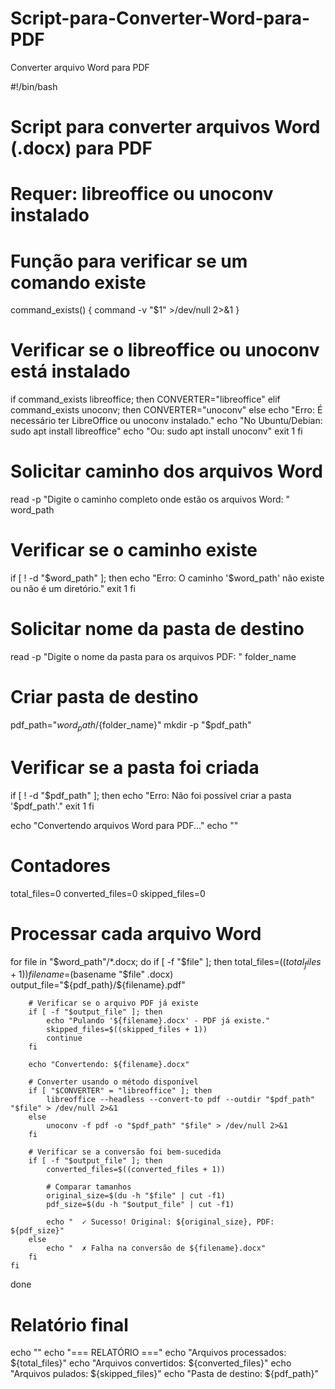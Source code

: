 # Script-para-Converter-Word-para-PDF
Converter arquivo Word para PDF

#!/bin/bash

# Script para converter arquivos Word (.docx) para PDF
# Requer: libreoffice ou unoconv instalado

# Função para verificar se um comando existe
command_exists() {
    command -v "$1" >/dev/null 2>&1
}

# Verificar se o libreoffice ou unoconv está instalado
if command_exists libreoffice; then
    CONVERTER="libreoffice"
elif command_exists unoconv; then
    CONVERTER="unoconv"
else
    echo "Erro: É necessário ter LibreOffice ou unoconv instalado."
    echo "No Ubuntu/Debian: sudo apt install libreoffice"
    echo "Ou: sudo apt install unoconv"
    exit 1
fi

# Solicitar caminho dos arquivos Word
read -p "Digite o caminho completo onde estão os arquivos Word: " word_path

# Verificar se o caminho existe
if [ ! -d "$word_path" ]; then
    echo "Erro: O caminho '$word_path' não existe ou não é um diretório."
    exit 1
fi

# Solicitar nome da pasta de destino
read -p "Digite o nome da pasta para os arquivos PDF: " folder_name

# Criar pasta de destino
pdf_path="${word_path}/${folder_name}"
mkdir -p "$pdf_path"

# Verificar se a pasta foi criada
if [ ! -d "$pdf_path" ]; then
    echo "Erro: Não foi possível criar a pasta '$pdf_path'."
    exit 1
fi

echo "Convertendo arquivos Word para PDF..."
echo ""

# Contadores
total_files=0
converted_files=0
skipped_files=0

# Processar cada arquivo Word
for file in "$word_path"/*.docx; do
    if [ -f "$file" ]; then
        total_files=$((total_files + 1))
        filename=$(basename "$file" .docx)
        output_file="${pdf_path}/${filename}.pdf"
        
        # Verificar se o arquivo PDF já existe
        if [ -f "$output_file" ]; then
            echo "Pulando '${filename}.docx' - PDF já existe."
            skipped_files=$((skipped_files + 1))
            continue
        fi
        
        echo "Convertendo: ${filename}.docx"
        
        # Converter usando o método disponível
        if [ "$CONVERTER" = "libreoffice" ]; then
            libreoffice --headless --convert-to pdf --outdir "$pdf_path" "$file" > /dev/null 2>&1
        else
            unoconv -f pdf -o "$pdf_path" "$file" > /dev/null 2>&1
        fi
        
        # Verificar se a conversão foi bem-sucedida
        if [ -f "$output_file" ]; then
            converted_files=$((converted_files + 1))
            
            # Comparar tamanhos
            original_size=$(du -h "$file" | cut -f1)
            pdf_size=$(du -h "$output_file" | cut -f1)
            
            echo "  ✓ Sucesso! Original: ${original_size}, PDF: ${pdf_size}"
        else
            echo "  ✗ Falha na conversão de ${filename}.docx"
        fi
    fi
done

# Relatório final
echo ""
echo "=== RELATÓRIO ==="
echo "Arquivos processados: ${total_files}"
echo "Arquivos convertidos: ${converted_files}"
echo "Arquivos pulados: ${skipped_files}"
echo "Pasta de destino: ${pdf_path}"


